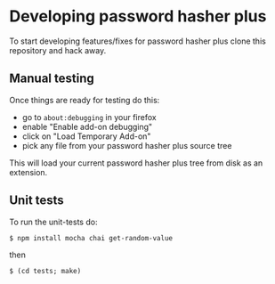 # Developing password hasher plus

To start developing features/fixes for password hasher plus clone this
repository and hack away.

## Manual testing

Once things are ready for testing do this:

* go to `about:debugging` in your firefox
* enable "Enable add-on debugging"
* click on "Load Temporary Add-on"
* pick any file from your password hasher plus source tree

This will load your current password hasher plus tree from disk as an
extension.


## Unit tests

To run the unit-tests do:

    $ npm install mocha chai get-random-value

then

    $ (cd tests; make)
